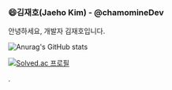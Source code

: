 ### 😄김재호(Jaeho Kim) - @chamomineDev
안녕하세요, 개발자 김재호입니다.

  

<!-- github Stats -->
![Anurag's GitHub stats](https://github-readme-stats.vercel.app/api?username=chamominedev&show_icons=true&theme=merko)
  
<!-- 백준 티어 표기 -->
  
[![Solved.ac
프로필](http://mazassumnida.wtf/api/v2/generate_badge?boj=chamominedev)](https://solved.ac/chamominedev)

 
.
  
 
 
 
   
  
 
